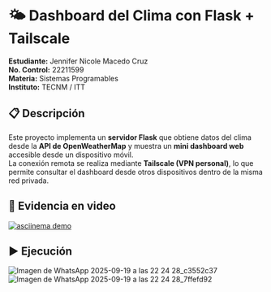 # 🌤️ Dashboard del Clima con Flask + Tailscale

**Estudiante:** Jennifer Nicole Macedo Cruz  
**No. Control:** 22211599  
**Materia:** Sistemas Programables  
**Instituto:** TECNM / ITT

## 📋 Descripción

Este proyecto implementa un **servidor Flask** que obtiene datos del clima desde la **API de OpenWeatherMap** y muestra un **mini dashboard web** accesible desde un dispositivo móvil.  
La conexión remota se realiza mediante **Tailscale (VPN personal)**, lo que permite consultar el dashboard desde otros dispositivos dentro de la misma red privada.  

## 🎥 Evidencia en video

[![asciinema demo](https://asciinema.org/a/OcUWBunoXyHpntyDvVjL2bKOR.svg)](https://asciinema.org/a/OcUWBunoXyHpntyDvVjL2bKOR)


## ▶️ Ejecución
![Imagen de WhatsApp 2025-09-19 a las 22 24 28_c3552c37](https://github.com/user-attachments/assets/24ac48fc-56fd-474e-a929-d9d53f32503d)
![Imagen de WhatsApp 2025-09-19 a las 22 24 28_7ffefd92](https://github.com/user-attachments/assets/0ee6df80-5116-4be2-9713-ac4b1e9744e7)

